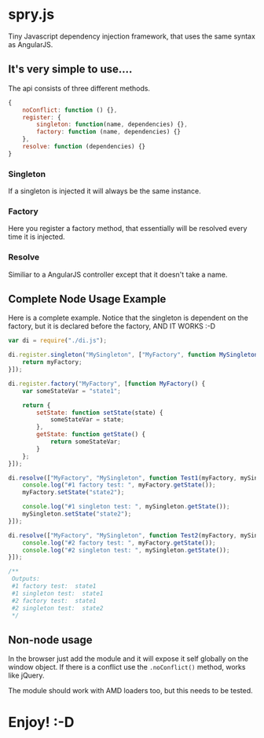 # spry.js
Tiny Javascript dependency injection framework, that uses the same syntax as AngularJS.

## It's very simple to use....
The api consists of three different methods.

```javascript
{
    noConflict: function () {},
    register: {
        singleton: function(name, dependencies) {},
        factory: function (name, dependencies) {}
    },
    resolve: function (dependencies) {}
}
```

### Singleton
If a singleton is injected it will always be the same instance.

### Factory
Here you register a factory method, that essentially will be resolved every time it is injected.

### Resolve
Similiar to a AngularJS controller except that it doesn't take a name.


## Complete Node Usage Example
Here is a complete example. Notice that the singleton is dependent on the factory, but it is declared before the factory, AND IT WORKS :-D

```javascript
var di = require("./di.js");

di.register.singleton("MySingleton", ["MyFactory", function MySingleton(myFactory) {
    return myFactory;
}]);

di.register.factory("MyFactory", [function MyFactory() {
    var someStateVar = "state1";

    return {
        setState: function setState(state) {
            someStateVar = state;
        },
        getState: function getState() {
            return someStateVar;
        }
    };
}]);

di.resolve(["MyFactory", "MySingleton", function Test1(myFactory, mySingleton) {
    console.log("#1 factory test: ", myFactory.getState());
    myFactory.setState("state2");

    console.log("#1 singleton test: ", mySingleton.getState());
    mySingleton.setState("state2");
}]);

di.resolve(["MyFactory", "MySingleton", function Test2(myFactory, mySingleton) {
    console.log("#2 factory test: ", myFactory.getState());
    console.log("#2 singleton test: ", mySingleton.getState());
}]);

/**
 Outputs:
 #1 factory test:  state1
 #1 singleton test:  state1
 #2 factory test:  state1
 #2 singleton test:  state2
 */
```

## Non-node usage
In the browser just add the module and it will expose it self globally on the window object. If there is a conflict use the `.noConflict()` method, works like jQuery.

The module should work with AMD loaders too, but this needs to be tested.

# Enjoy! :-D
